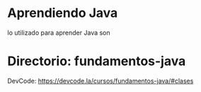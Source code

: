# Aprendiendo Java

lo utilizado para aprender Java son

# Directorio: fundamentos-java
DevCode: https://devcode.la/cursos/fundamentos-java/#clases
